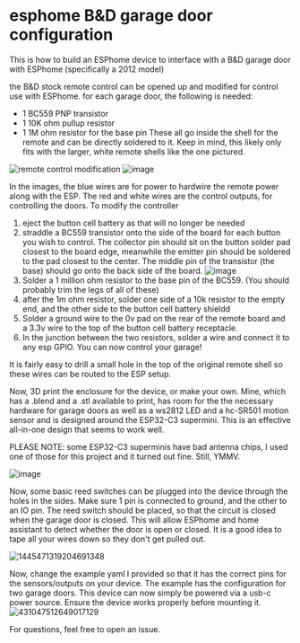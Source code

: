 # esphome B&D garage door configuration

This is how to build an ESPhome device to interface with a B&D garage door with ESPhome (specifically a 2012 model)


the B&D stock remote control can be opened up and modified for control use with ESPhome. for each garage door, the following is needed:
* 1 BC559 PNP transistor
* 1 10K ohm pullup resistor
* 1 1M ohm resistor for the base pin
These all go inside the shell for the remote and can be directly soldered to it. Keep in mind, this likely only fits with the larger, white remote shells like the one pictured.

![remote control modification](https://github.com/user-attachments/assets/71d5640e-401c-4cfa-b7e1-5797fa53c30a)
![image](https://github.com/user-attachments/assets/083f498e-e0d8-470b-9b31-54c3dcf33ad1)

In the images, the blue wires are for power to hardwire the remote power along with the ESP. The red and white wires are the control outputs, for controlling the doors.
To modify the controller
1. eject the button cell battery as that will no longer be needed
2. straddle a BC559 transistor onto the side of the board for each button you wish to control. The collector pin should sit on the button solder pad closest to the board edge, meanwhile the emitter pin should be soldered to the pad closest to the center. The middle pin of the transistor (the base) should go onto the back side of the board. 
![image](https://github.com/user-attachments/assets/7b7207c1-e919-486a-98a9-3766acdfdcf1)
3. Solder a 1 million ohm resistor to the base pin of the BC559. (You should probably trim the legs of all of these)
4. after the 1m ohm resistor, solder one side of a 10k resistor to the empty end, and the other side to the button cell battery shieldd
5. Solder a ground wire to the 0v pad on the rear of the remote board and a 3.3v wire to the top of the button cell battery receptacle.
6. In the junction between the two resistors, solder a wire and connect it to any esp GPIO. You can now control your garage!

It is fairly easy to drill a small hole in the top of the original remote shell so these wires can be routed to the ESP setup.

Now, 3D print the enclosure for the device, or make your own. Mine, which has a .blend and a .stl available to print, has room for the the necessary hardware for garage doors as well as a ws2812 LED and a hc-SR501 motion sensor and is designed around the ESP32-C3 supermini. This is an effective all-in-one design that seems to work well.

PLEASE NOTE: some ESP32-C3 superminis have bad antenna chips, I used one of those for this project and it turned out fine. Still, YMMV.

![image](https://github.com/user-attachments/assets/a2ec6939-e81a-44b9-bf19-83e13f4597ba)

Now, some basic reed switches can be plugged into the device through the holes in the sides. Make sure 1 pin is connected to ground, and the other to an IO pin. The reed switch should be placed, so that the circuit is closed when the garage door is closed. This will allow ESPhome and home assistant to detect whether the door is open or closed. It is a good idea to tape all your wires down so they don't get pulled out.

![1445471319204691348](https://github.com/user-attachments/assets/5cc22009-8197-4a14-86b0-8640498a046c)


Now, change the example yaml I provided so that it has the correct pins for the sensors/outputs on your device. The example has the configuration for two garage doors.
This device can now simply be powered via a usb-c power source. Ensure the device works properly before mounting it.
![431047512649017129](https://github.com/user-attachments/assets/54fef707-01d5-4d2b-b2cd-d9314ddc9b39)

For questions, feel free to open an issue.
